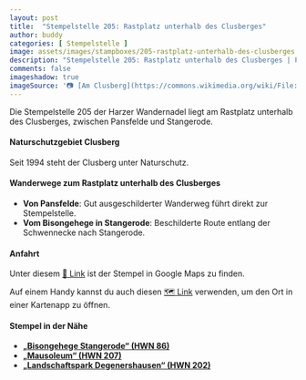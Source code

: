 ```yaml
---
layout: post
title:  "Stempelstelle 205: Rastplatz unterhalb des Clusberges"
author: buddy
categories: [ Stempelstelle ]
image: assets/images/stampboxes/205-rastplatz-unterhalb-des-clusberges.jpg
description: "Stempelstelle 205: Rastplatz unterhalb des Clusberges | Pansfelde"
comments: false
imageshadow: true
imageSource: '📷 [Am Clusberg](https://commons.wikimedia.org/wiki/File:Am_Clusberg.jpg) von <a href="//commons.wikimedia.org/wiki/User:B.Thomas95" title="User:B.Thomas95">Thomas Binder</a> unter Lizenz [CC BY-SA 4.0](https://creativecommons.org/licenses/by-sa/4.0)'
---
```


Die Stempelstelle 205 der Harzer Wandernadel liegt am Rastplatz unterhalb des Clusberges, zwischen Pansfelde und Stangerode. 

#### Naturschutzgebiet Clusberg

Seit 1994 steht der Clusberg unter Naturschutz. 

#### Wanderwege zum Rastplatz unterhalb des Clusberges

- **Von Pansfelde**: Gut ausgeschilderter Wanderweg führt direkt zur Stempelstelle.
- **Vom Bisongehege in Stangerode**: Beschilderte Route entlang der Schwennecke nach Stangerode. 

#### Anfahrt

Unter diesem [📍 Link](https://www.google.com/maps/dir/?api=1&origin=&destination=51.66342%2C%2011.30631) ist der Stempel in Google Maps zu finden.

<div class="android-only">
  Auf einem Handy kannst du auch diesen 
  <a href="geo:51.66342,11.30631">🗺️ Link</a> 
  verwenden, um den Ort in einer Kartenapp zu öffnen.
  <p></p>
</div>

#### Stempel in der Nähe

- [**„Bisongehege Stangerode“ (HWN 86)**](/stempelstelle-86-bisongehege-stangerode)
- [**„Mausoleum“ (HWN 207)**](/stempelstelle-207-mausoleum)
- [**„Landschaftspark Degenershausen“ (HWN 202)**](/stempelstelle-202-landschaftspark-degenershausen)
